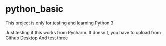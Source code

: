 # python_basic
This project is only for testing and learning Python 3

Just testing if this works from Pycharm. 
It doesn't, you have to upload from Github Desktop
And test three